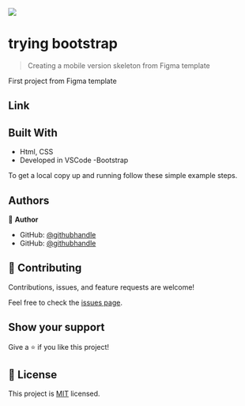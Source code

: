 
![](https://img.shields.io/badge/Microverse-blueviolet)


# trying bootstrap

> Creating a mobile version skeleton from Figma template


First project from Figma template

## Link



## Built With

- Html, CSS
- Developed in VSCode
-Bootstrap


To get a local copy up and running follow these simple example steps.


## Authors

👤 **Author**

- GitHub: [@githubhandle](https://github.com/hunter4466)
- GitHub: [@githubhandle](https://github.com/eri8-9)

## 🤝 Contributing

Contributions, issues, and feature requests are welcome!

Feel free to check the [issues page](../../issues/).

## Show your support

Give a ⭐️ if you like this project!

## 📝 License

This project is [MIT](./LICENSE) licensed.